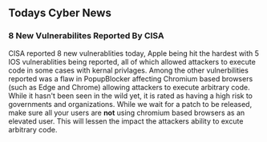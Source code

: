 ## Todays Cyber News
### 8 New Vulnerabilites Reported By CISA
CISA reported 8 new vulnerablities today, Apple being hit the hardest with 5 IOS vulnerablities being reported, all of which allowed attackers to execute code in some cases with kernal privlages.
Among the other vulnerbilities reported was a flaw in PopupBlocker affecting Chromium based browsers (such as Edge and Chrome) allowing attackers to execute arbitrary code. While it hasn't been seen in the wild yet, it is rated as having a high risk to governments and organizations. While we wait for a patch to be released, make sure all your users are **not** using chromium based browsers as an elevated user. This will lessen the impact the attackers ability to excute arbitrary code.
